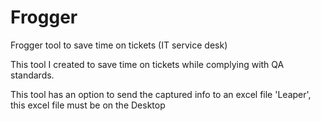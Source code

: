 # Frogger
Frogger tool to save time on tickets (IT service desk)



This tool I created to save time on tickets while complying with QA standards.


This tool has an option to send the captured info to an excel file 'Leaper', this excel file must be on the Desktop
